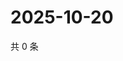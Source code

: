 # 2025-10-20

共 0 条

<!-- BEGIN ZHIHUQUESTIONS -->
<!-- 最后更新时间 Mon Oct 20 2025 17:14:11 GMT+0800 (China Standard Time) -->

<!-- END ZHIHUQUESTIONS -->
